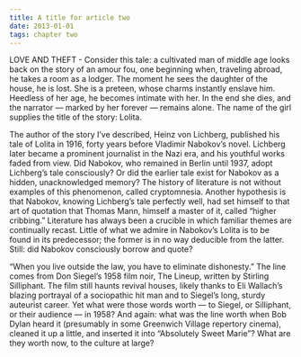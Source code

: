 ```yaml
---
title: A title for article two
date: 2013-01-01
tags: chapter two
---
```


LOVE AND THEFT - Consider this tale: a cultivated man of middle age looks back on the story of an amour fou, one beginning when, traveling abroad, he takes a room as a lodger. The moment he sees the daughter of the house, he is lost. She is a preteen, whose charms instantly enslave him. Heedless of her age, he becomes intimate with her. In the end she dies, and the narrator — marked by her forever — remains alone. The name of the girl supplies the title of the story: Lolita.

The author of the story I’ve described, Heinz von Lichberg, published his tale of Lolita in 1916, forty years before Vladimir Nabokov’s novel. Lichberg later became a prominent journalist in the Nazi era, and his youthful works faded from view. Did Nabokov, who remained in Berlin until 1937, adopt Lichberg’s tale consciously? Or did the earlier tale exist for Nabokov as a hidden, unacknowledged memory? The history of literature is not without examples of this phenomenon, called cryptomnesia. Another hypothesis is that Nabokov, knowing Lichberg’s tale perfectly well, had set himself to that art of quotation that Thomas Mann, himself a master of it, called “higher cribbing.” Literature has always been a crucible in which familiar themes are continually recast. Little of what we admire in Nabokov’s Lolita is to be found in its predecessor; the former is in no way deducible from the latter. Still: did Nabokov consciously borrow and quote?

“When you live outside the law, you have to eliminate dishonesty.” The line comes from Don Siegel’s 1958 film noir, The Lineup, written by Stirling Silliphant. The film still haunts revival houses, likely thanks to Eli Wallach’s blazing portrayal of a sociopathic hit man and to Siegel’s long, sturdy auteurist career. Yet what were those words worth — to Siegel, or Silliphant, or their audience — in 1958? And again: what was the line worth when Bob Dylan heard it (presumably in some Greenwich Village repertory cinema), cleaned it up a little, and inserted it into “Absolutely Sweet Marie”? What are they worth now, to the culture at large?